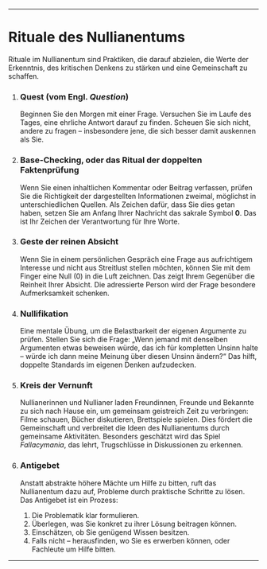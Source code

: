 -----
# Rituale des Nullianentums

Rituale im Nullianentum sind Praktiken, die darauf abzielen, die Werte der Erkenntnis, des kritischen Denkens zu stärken und eine Gemeinschaft zu schaffen.

1.  ### Quest (vom Engl. *Question*)
    Beginnen Sie den Morgen mit einer Frage. Versuchen Sie im Laufe des Tages, eine ehrliche Antwort darauf zu finden. Scheuen Sie sich nicht, andere zu fragen – insbesondere jene, die sich besser damit auskennen als Sie.

2.  ### Base-Checking, oder das Ritual der doppelten Faktenprüfung
    Wenn Sie einen inhaltlichen Kommentar oder Beitrag verfassen, prüfen Sie die Richtigkeit der dargestellten Informationen zweimal, möglichst in unterschiedlichen Quellen. Als Zeichen dafür, dass Sie dies getan haben, setzen Sie am Anfang Ihrer Nachricht das sakrale Symbol **0**. Das ist Ihr Zeichen der Verantwortung für Ihre Worte.

3.  ### Geste der reinen Absicht
    Wenn Sie in einem persönlichen Gespräch eine Frage aus aufrichtigem Interesse und nicht aus Streitlust stellen möchten, können Sie mit dem Finger eine Null (0) in die Luft zeichnen. Das zeigt Ihrem Gegenüber die Reinheit Ihrer Absicht. Die adressierte Person wird der Frage besondere Aufmerksamkeit schenken.

4.  ### Nullifikation
    Eine mentale Übung, um die Belastbarkeit der eigenen Argumente zu prüfen. Stellen Sie sich die Frage: „Wenn jemand mit denselben Argumenten etwas beweisen würde, das ich für kompletten Unsinn halte – würde ich dann meine Meinung über diesen Unsinn ändern?“ Das hilft, doppelte Standards im eigenen Denken aufzudecken.

5.  ### Kreis der Vernunft
    Nullianerinnen und Nullianer laden Freundinnen, Freunde und Bekannte zu sich nach Hause ein, um gemeinsam geistreich Zeit zu verbringen: Filme schauen, Bücher diskutieren, Brettspiele spielen. Dies fördert die Gemeinschaft und verbreitet die Ideen des Nullianentums durch gemeinsame Aktivitäten. Besonders geschätzt wird das Spiel *Fallacymania*, das lehrt, Trugschlüsse in Diskussionen zu erkennen.

6.  ### Antigebet
    Anstatt abstrakte höhere Mächte um Hilfe zu bitten, ruft das Nullianentum dazu auf, Probleme durch praktische Schritte zu lösen. Das Antigebet ist ein Prozess:
    1.  Die Problematik klar formulieren.
    2.  Überlegen, was Sie konkret zu ihrer Lösung beitragen können.
    3.  Einschätzen, ob Sie genügend Wissen besitzen.
    4.  Falls nicht – herausfinden, wo Sie es erwerben können, oder Fachleute um Hilfe bitten.
-----